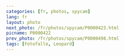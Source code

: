 ```yaml
---
categories: [fr, photos, spycam]
lang: fr
layout: photo
next_photo: /fr/photos/spycam/P0000423.html
picname: P0000422
prev_photo: /fr/photos/spycam/P0000498.html
tags: [Fotofalle, Leopard]
---
```

